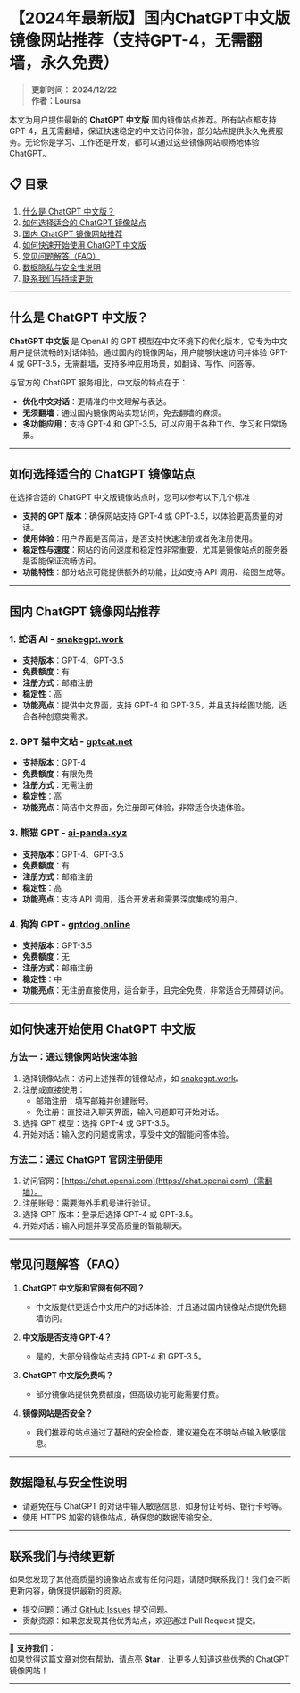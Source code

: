# 【2024年最新版】国内ChatGPT中文版镜像网站推荐（支持GPT-4，无需翻墙，永久免费）

> **更新时间： 2024/12/22**  
> **作者：Loursa**

本文为用户提供最新的 **ChatGPT 中文版** 国内镜像站点推荐。所有站点都支持 GPT-4，且无需翻墙，保证快速稳定的中文访问体验，部分站点提供永久免费服务。无论你是学习、工作还是开发，都可以通过这些镜像网站顺畅地体验 ChatGPT。

## 📋 目录
1. [什么是 ChatGPT 中文版？](#什么是-chatgpt-中文版)
2. [如何选择适合的 ChatGPT 镜像站点](#如何选择适合的-chatgpt-镜像站点)
3. [国内 ChatGPT 镜像网站推荐](#国内-chatgpt-镜像网站推荐)
4. [如何快速开始使用 ChatGPT 中文版](#如何快速开始使用-chatgpt-中文版)
5. [常见问题解答（FAQ）](#常见问题解答faq)
6. [数据隐私与安全性说明](#数据隐私与安全性说明)
7. [联系我们与持续更新](#联系我们与持续更新)

---

## 什么是 ChatGPT 中文版？

**ChatGPT 中文版** 是 OpenAI 的 GPT 模型在中文环境下的优化版本，它专为中文用户提供流畅的对话体验。通过国内的镜像网站，用户能够快速访问并体验 GPT-4 或 GPT-3.5，无需翻墙，支持多种应用场景，如翻译、写作、问答等。

与官方的 ChatGPT 服务相比，中文版的特点在于：
- **优化中文对话**：更精准的中文理解与表达。
- **无须翻墙**：通过国内镜像网站实现访问，免去翻墙的麻烦。
- **多功能应用**：支持 GPT-4 和 GPT-3.5，可以应用于各种工作、学习和日常场景。

---

## 如何选择适合的 ChatGPT 镜像站点

在选择合适的 ChatGPT 中文版镜像站点时，您可以参考以下几个标准：
- **支持的 GPT 版本**：确保网站支持 GPT-4 或 GPT-3.5，以体验更高质量的对话。
- **使用体验**：用户界面是否简洁，是否支持快速注册或者免注册使用。
- **稳定性与速度**：网站的访问速度和稳定性非常重要，尤其是镜像站点的服务器是否能保证流畅访问。
- **功能特性**：部分站点可能提供额外的功能，比如支持 API 调用、绘图生成等。

---

## 国内 ChatGPT 镜像网站推荐

### 1. **蛇语 AI** - [snakegpt.work](https://snakegpt.work)
- **支持版本**：GPT-4、GPT-3.5
- **免费额度**：有
- **注册方式**：邮箱注册
- **稳定性**：高
- **功能亮点**：提供中文界面，支持 GPT-4 和 GPT-3.5，并且支持绘图功能，适合各种创意类需求。

### 2. **GPT 猫中文站** - [gptcat.net](https://gptcat.net)
- **支持版本**：GPT-4
- **免费额度**：有限免费
- **注册方式**：无需注册
- **稳定性**：高
- **功能亮点**：简洁中文界面，免注册即可体验，非常适合快速体验。

### 3. **熊猫 GPT** - [ai-panda.xyz](https://ai-panda.xyz)
- **支持版本**：GPT-4、GPT-3.5
- **免费额度**：有
- **注册方式**：邮箱注册
- **稳定性**：高
- **功能亮点**：支持 API 调用，适合开发者和需要深度集成的用户。

### 4. **狗狗 GPT** - [gptdog.online](https://gptdog.online)
- **支持版本**：GPT-3.5
- **免费额度**：无
- **注册方式**：邮箱注册
- **稳定性**：中
- **功能亮点**：无注册直接使用，适合新手，且完全免费，非常适合无障碍访问。

---

## 如何快速开始使用 ChatGPT 中文版

### 方法一：通过镜像网站快速体验
1. 选择镜像站点：访问上述推荐的镜像站点，如 [snakegpt.work](https://snakegpt.work)。
2. 注册或直接使用：
   - 邮箱注册：填写邮箱并创建账号。
   - 免注册：直接进入聊天界面，输入问题即可开始对话。
3. 选择 GPT 模型：选择 GPT-4 或 GPT-3.5。
4. 开始对话：输入您的问题或需求，享受中文的智能问答体验。

### 方法二：通过 ChatGPT 官网注册使用
1. 访问官网：[https://chat.openai.com](https://chat.openai.com)（需翻墙）。
2. 注册账号：需要海外手机号进行验证。
3. 选择 GPT 版本：登录后选择 GPT-4 或 GPT-3.5。
4. 开始对话：输入问题并享受高质量的智能聊天。

---

## 常见问题解答（FAQ）

1. **ChatGPT 中文版和官网有何不同？**
   - 中文版提供更适合中文用户的对话体验，并且通过国内镜像站点提供免翻墙访问。

2. **中文版是否支持 GPT-4？**
   - 是的，大部分镜像站点支持 GPT-4 和 GPT-3.5。

3. **ChatGPT 中文版免费吗？**
   - 部分镜像站提供免费额度，但高级功能可能需要付费。

4. **镜像网站是否安全？**
   - 我们推荐的站点通过了基础的安全检查，建议避免在不明站点输入敏感信息。

---

## 数据隐私与安全性说明

- 请避免在与 ChatGPT 的对话中输入敏感信息，如身份证号码、银行卡号等。
- 使用 HTTPS 加密的镜像站点，确保您的数据传输安全。

---

## 联系我们与持续更新

如果您发现了其他高质量的镜像站点或有任何问题，请随时联系我们！我们会不断更新内容，确保提供最新的资源。

- 提交问题：通过 [GitHub Issues](https://github.com/your-repo/issues) 提交问题。
- 贡献资源：如果您发现其他优秀站点，欢迎通过 Pull Request 提交。

---

🌟 **支持我们：**  
如果觉得这篇文章对您有帮助，请点亮 **Star**，让更多人知道这些优秀的 ChatGPT 镜像网站！

---
